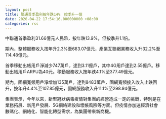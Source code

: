 ```yaml
---
layout: post
title: 聯通首季盈利按年跌14%　按季升一倍
date: 2020-04-22 17:54:16.000000000 +08:00
categories: rss
---
```


中聯通首季盈利31.66億元人民幣，按年跌13.9%，但按季升1.1倍。

期內，整體服務收入按年升2.3%至683.07億元，產業互聯網業務收入升32.2%至114.48億元。

首季移動出帳用戶淨減少747萬戶，達到3.11億戶，其中4G用戶達到2.55億戶。移動出帳用戶ARPU為40元。移動服務收入按年跌4.1%至377.49億元。

期內，固網寬頻用戶淨增加135萬戶，達到8483萬戶，固網寬頻接入收入止跌回升，按年升4.4%至107.85億元，固網服務收入升11.1%至298.94億元。

集團表示，今年以來，新型冠狀病毒疫情對集團的經營造成一定的挑戰，特別是在業務拓展、新用戶發展、5G網絡建設和壞帳風險等方面。但疫情亦加速經濟社會數碼化、網絡化、智能化轉型需求，為集團帶來新商機。
